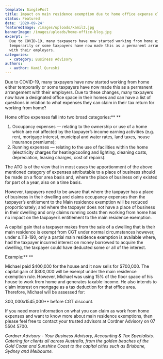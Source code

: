 ```yaml
---
template: SinglePost
title: Impact on main residence exemption due to home office expense claims
status: Featured
date: '2020-09-24'
featuredImage: /images/uploads/kamil3.jpg
bannerImage: /images/uploads/home-office-blog.jpg
excerpt: >-
  Due to COVID-19, many taxpayers have now started working from home either
  temporarily or some taxpayers have now made this as a permanent arrangement
  with their employers.
categories:
  - category: Business Advisory
authors:
  - author: Kamil Qureshi
---
```

Due to COVID-19, many taxpayers have now started working from home either temporarily or some taxpayers have now made this as a permanent arrangement with their employers. Due to these changes, many taxpayers now have a designated office space in their homes and can have a list of questions in relation to what expenses they can claim in their tax return for working from home?



Home office expenses fall into two broad categories:**
**

1. Occupancy expenses — relating to the ownership or use of a home which are not affected by the taxpayer’s income earning activities (e.g. rent, mortgage interest, municipal and water rates, land taxes, house insurance premiums);
2. Running expenses — relating to the use of facilities within the home (electricity charges for heating/cooling and lighting, cleaning costs, depreciation, leasing charges, cost of repairs).

The ATO is of the view that in most cases the apportionment of the above mentioned category of expenses attributable to a place of business should be made on a floor area basis and, where the place of business only existed for part of a year, also on a time basis. 

However, taxpayers need to be aware that where the taxpayer has a place of business in their dwelling and claims occupancy expenses then the taxpayer’s entitlement to the Main residence exemption will be reduced proportionately; and where the taxpayer does not have a place of business in their dwelling and only claims running costs then working from home has no impact on the taxpayer’s entitlement to the main residence exemption. 

A capital gain that a taxpayer makes from the sale of a dwelling that is their main residence is exempt from CGT under normal circumstances however, under s.118-190, only a partial main residence exemption is available where, had the taxpayer incurred interest on money borrowed to acquire the dwelling, the taxpayer could have deducted some or all of the interest.



Example:**
**

Michael paid $400,000 for the house and it now sells for $700,000. The capital gain of $300,000 will be exempt under the main residence exemption rule. However, Michael was using 15% of the floor space of his house to work from home and generates taxable income. He also intends to claim interest on mortgage as a tax deduction for that office area. Therefore, Michael will be assessed for:

$300,000 x 15% = **$45,000** before CGT discount.

If you need more information on what you can claim as work from home expenses and want to know more about main residence exemptions, then please feel free to contact your trusted advisors at Cordner Advisory on 07 5504 5700.

_Cordner Advisory - Your Business Advisory, Accounting & Tax Specialists. Catering for clients all across Australia, from the golden beaches of the Gold Coast and Sunshine Coast to the capital cities such as Brisbane, Sydney and Melbourne._
